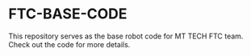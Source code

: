 # FTC-BASE-CODE
This repository serves as the base robot code for MT TECH FTC team. Check out the code for more details.
